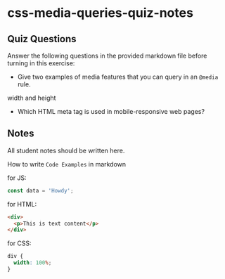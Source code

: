 # css-media-queries-quiz-notes

## Quiz Questions

Answer the following questions in the provided markdown file before turning in this exercise:

- Give two examples of media features that you can query in an `@media` rule.

width and height

- Which HTML meta tag is used in mobile-responsive web pages?

<meta>

## Notes

All student notes should be written here.

How to write `Code Examples` in markdown

for JS:

```javascript
const data = 'Howdy';
```

for HTML:

```html
<div>
  <p>This is text content</p>
</div>
```

for CSS:

```css
div {
  width: 100%;
}
```

